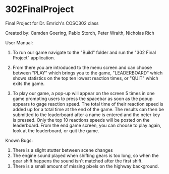 # 302FinalProject
Final Project for Dr. Emrich's COSC302 class

Created by: Camden Goering, Pablo Storch, Peter Wraith, Nicholas Rich

User Manual:

  1. To run our game navigate to the "Build" folder and run the "302 Final Project" application.

  2. From there you are introduced to the menu screen and can choose between "PLAY" which brings you to the game, "LEADERBOARD" which shows statistics on the top ten lowest reaction times, or "QUIT" which exits the game.

  3. To play our game, a pop-up will appear on the screen 5 times in one game prompting users to press the spacebar as soon as the popup appears to gage reaction speed. The total time of their reaction speed is added up for a total time at the end of the game. The results can then be submitted to the leaderboard after a name is entered and the neter key is pressed. Only the top 10 reactions speeds will be posted on the leaderboard. From the end game screen, you can choose to play again, look at the leaderboard, or quit the game.


Known Bugs:

1. There is a slight stutter between scene changes
2. The engine sound played when shifting gears is too long, so when the gear shift happens the sound isn't matched after the first shift.
3. There is a small amount of missing pixels on the highway background.

